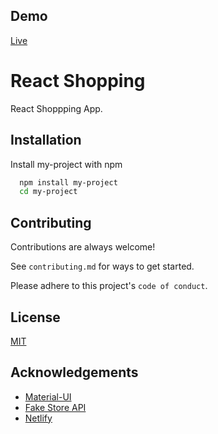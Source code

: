 
## Demo

[Live](https://shoppingappwithreact.netlify.app)

  
# React Shopping 

React Shoppping App.


## Installation 

Install my-project with npm

```bash 
  npm install my-project
  cd my-project
```
    
## Contributing

Contributions are always welcome!

See `contributing.md` for ways to get started.

Please adhere to this project's `code of conduct`.

  
## License

[MIT](https://choosealicense.com/licenses/mit/)

  
## Acknowledgements

 - [Material-UI](https://material-ui.com/)
 - [Fake Store API](https://fakestoreapi.com/)
 - [Netlify](https://www.netlify.com/resources/?utm_campaign=Resource%20Center%20Announcement&utm_medium=email&_hsmi=112980457&_hsenc=p2ANqtz-9gHV40hZbhLFCySqGIlO0lWwssXPrId3Z54tbxc1bDOSiFjoGZyDls5iE4I4_Jg7WR_MirVCnP3ypHqFI2XBu6IYgV1A&utm_content=112980457&utm_source=hs_email)


  